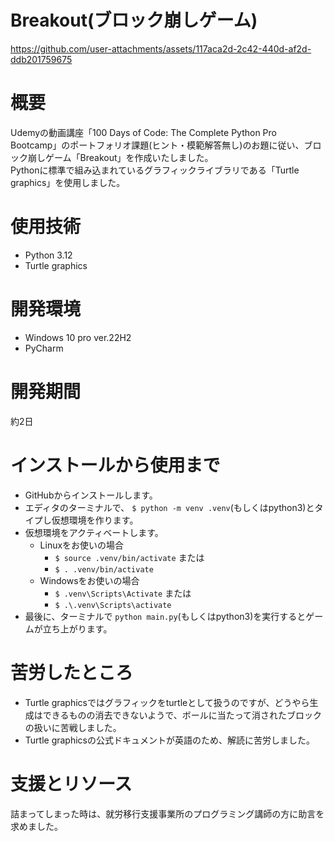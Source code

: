 # Breakout(ブロック崩しゲーム)




https://github.com/user-attachments/assets/117aca2d-2c42-440d-af2d-ddb201759675
# 概要
Udemyの動画講座「100 Days of Code: The Complete Python Pro Bootcamp」のポートフォリオ課題(ヒント・模範解答無し)のお題に従い、ブロック崩しゲーム「Breakout」を作成いたしました。<br>
Pythonに標準で組み込まれているグラフィックライブラリである「Turtle graphics」を使用しました。
# 使用技術
- Python 3.12
- Turtle graphics
# 開発環境
- Windows 10 pro ver.22H2
- PyCharm
# 開発期間
約2日
# インストールから使用まで
- GitHubからインストールします。
- エディタのターミナルで、 `$ python -m venv .venv`(もしくはpython3)とタイプし仮想環境を作ります。
- 仮想環境をアクティベートします。
  - Linuxをお使いの場合
    - `$ source .venv/bin/activate` または
    - `$ . .venv/bin/activate`
  - Windowsをお使いの場合
    - `$ .venv\Scripts\Activate` または
    - `$ .\.venv\Scripts\activate`
- 最後に、ターミナルで `python main.py`(もしくはpython3)を実行するとゲームが立ち上がります。
# 苦労したところ
- Turtle graphicsではグラフィックをturtleとして扱うのですが、どうやら生成はできるものの消去できないようで、ボールに当たって消されたブロックの扱いに苦戦しました。
- Turtle graphicsの公式ドキュメントが英語のため、解読に苦労しました。
# 支援とリソース
詰まってしまった時は、就労移行支援事業所のプログラミング講師の方に助言を求めました。



